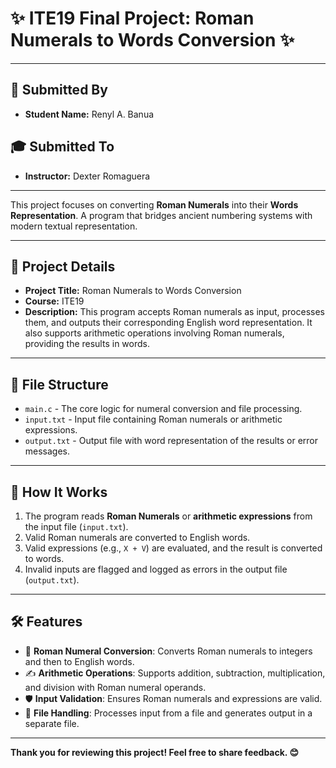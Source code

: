 # ✨ ITE19 Final Project: Roman Numerals to Words Conversion ✨


---

## 👤 Submitted By

- **Student Name:** Renyl A. Banua  

## 🎓 Submitted To

- **Instructor:** Dexter Romaguera  

---


This project focuses on converting **Roman Numerals** into their **Words Representation**. A program that bridges ancient numbering systems with modern textual representation.

---

## 📜 Project Details

- **Project Title:** Roman Numerals to Words Conversion  
- **Course:** ITE19  
- **Description:** This program accepts Roman numerals as input, processes them, and outputs their corresponding English word representation. It also supports arithmetic operations involving Roman numerals, providing the results in words.  

---

## 📂 File Structure

- `main.c` - The core logic for numeral conversion and file processing.  
- `input.txt` - Input file containing Roman numerals or arithmetic expressions.  
- `output.txt` - Output file with word representation of the results or error messages.

---

## 🚀 How It Works

1. The program reads **Roman Numerals** or **arithmetic expressions** from the input file (`input.txt`).  
2. Valid Roman numerals are converted to English words.  
3. Valid expressions (e.g., `X + V`) are evaluated, and the result is converted to words.  
4. Invalid inputs are flagged and logged as errors in the output file (`output.txt`).  

---

## 🛠 Features

- 🧮 **Roman Numeral Conversion**: Converts Roman numerals to integers and then to English words.  
- ✍️ **Arithmetic Operations**: Supports addition, subtraction, multiplication, and division with Roman numeral operands.  
- 🛡 **Input Validation**: Ensures Roman numerals and expressions are valid.  
- 📁 **File Handling**: Processes input from a file and generates output in a separate file.  

---


**Thank you for reviewing this project! Feel free to share feedback. 😊**
